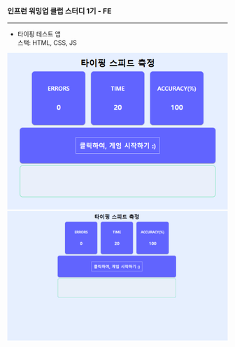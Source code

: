 ### 인프런 워밍업 클럽 스터디 1기 - FE

---

- 타이핑 테스트 앱   
스택: HTML, CSS, JS   

![img.png](img.png)
![img_1.gif](img_1.gif)